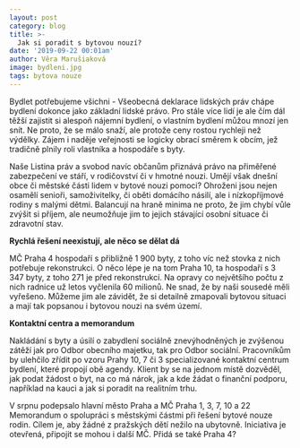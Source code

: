 ```yaml
---
layout: post
category: blog
title: >-  
  Jak si poradit s bytovou nouzí?
date: '2019-09-22 00:01am'
author: Věra Marušiaková
image: bydleni.jpg
tags: bytova nouze 
---
```


Bydlet potřebujeme všichni - Všeobecná deklarace lidských práv chápe bydlení dokonce jako základní lidské právo. Pro stále více lidí je ale čím dál těžší zajistit si alespoň nájemní bydlení, o vlastním bydlení můžou mnozí jen snít. Ne proto, že se málo snaží, ale protože ceny rostou rychleji než výdělky. Zájem i naděje veřejnosti se logicky obrací směrem k obcím, jež tradičně plnily roli vlastníka a hospodáře s byty. 

Naše Listina práv a svobod navíc občanům přiznává právo na přiměřené zabezpečení ve stáří, v rodičovství či v hmotné nouzi. Umějí však dnešní obce či městské části lidem v bytové nouzi pomoci? Ohroženi jsou nejen osamělí senioři, samoživitelky, či oběti domácího násilí, ale i nízkopříjmové rodiny s malými dětmi. Balancují na hraně minima ne proto, že jim chybí vůle zvýšit si příjem, ale neumožňuje jim to jejich stávající osobní situace či zdravotní stav. 

<b>Rychlá řešení neexistují, ale něco se dělat dá</b>

MČ Praha 4 hospodaří s přibližně 1 900 byty, z toho víc než stovka z nich potřebuje rekonstrukci. O něco lépe je na tom Praha 10, ta hospodaří s 3 347 byty, z toho 271 je před rekonstrukcí. Na opravy co největšího počtu z nich radnice už letos vyčlenila 60 milionů. Ne snad, že by naši sousedé měli vyřešeno. Můžeme jim ale závidět, že si detailně zmapovali bytovou situaci a mají tak popsanou i bytovou nouzi na svém území.

<b>Kontaktní centra a memorandum</b> 

Nakládání s byty a úsilí o zabydlení sociálně znevýhodněných je zvýšenou zátěží jak pro Odbor obecního majetku, tak pro Odbor sociální. Pracovníkům by ulehčilo zřídit po vzoru Prahy 10, 7 či 3 specializované kontaktní centrum bydlení, které propojí obě agendy. Klient by se na jednom místě dozvěděl, jak podat žádost o byt, na co má nárok, jak a kde žádat o finanční podporu, například na kauci a jak si poradit na realitním trhu.

V srpnu podepsalo hlavní město Praha a MČ Praha 1, 3, 7, 10 a 22 Memorandum o spolupráci s městskými částmi při řešení bytové nouze rodin. Cílem je, aby žádné z pražských dětí nežilo na ubytovně. Iniciativa je otevřená, připojit se mohou i další MČ. Přidá se také Praha 4?
